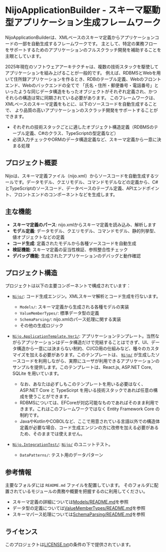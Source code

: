 # NijoApplicationBuilder - スキーマ駆動型アプリケーション生成フレームワーク
NijoApplicationBuilderは、XMLベースのスキーマ定義からアプリケーションコードの一部を自動生成するフレームワークです。
主として、特定の業務フローをサポートするためのアプリケーションのフルスクラッチ開発を補助することを主眼としています。

2025年現在のソフトウェアアーキテクチャは、複数の技術スタックを駆使してアプリケーションを組み上げることが一般的です。
例えば、RDBMSとWebを用いて住所録アプリケーションを作るとき、RDBのテーブル定義、Webのフロントエンド、Webのバックエンドの全てで
「氏名・住所・郵便番号・電話番号」といったような同じデータ構造をもったオブジェクトがそれぞれ定義され、かつそれらの構造は常に同期されている必要があります。
このフレームワークは、XMLベースのスキーマ定義をもとに、以下のソースコードを自動生成することで、
より品質の高いアプリケーションのスクラッチ開発をサポートすることができます。

- それぞれの技術スタックごとに適したオブジェクト構造定義（RDBMSのテーブル定義、C#のクラス、TypeScriptの型定義など）
- 必須入力チェックやORMのデータ構造定義など、スキーマ定義から一意に決まる処理

## プロジェクト概要
Nijoは、スキーマ定義ファイル（nijo.xml）からソースコードを自動生成するツールです。データモデル、クエリモデル、コマンドモデルなどの定義から、C#とTypeScriptのソースコード、データベースのテーブル定義、APIエンドポイント、フロントエンドのコンポーネントなどを生成します。

## 主な機能

- **スキーマ定義のパース**: nijo.xmlからスキーマ定義を読み込み、解析します
- **モデル定義**: データモデル、クエリモデル、コマンドモデル、静的列挙型、値オブジェクトなどの定義
- **コード生成**: 定義されたモデルから各種ソースコードを自動生成
- **検証機能**: スキーマ定義の妥当性検証、参照整合性チェック
- **デバッグ機能**: 生成されたアプリケーションのデバッグと動作確認

## プロジェクト構造
プロジェクトは以下の主要コンポーネントで構成されています：

- [`Nijo/`](./Nijo/): コード生成エンジン。XMLスキーマ解析とコード生成を行ないます。
  - `Models/`: スキーマ定義から生成される各種モデルの実装
  - `ValueMemberTypes/`: 標準データ型の定義
  - `SchemaParsing/`: nijo.xmlのパース処理に関する実装
  - その他の生成ロジック

- [`Nijo.ApplicationTemplate.Ver1/`](./Nijo.ApplicationTemplate.Ver1/): アプリケーションテンプレート。当然ながらアプリケーションはデータ構造だけで完結することはできず、UI、データ構造から一意には決まらない制約、CI/CD用の仕組みなど、種々のカスタマイズを加える必要があります。このテンプレートは、 [`Nijo/`](./Nijo/) が生成したソースコードを利用しながら、実際にユーザが利用できるアプリケーションのサンプルを提供します。このテンプレートは、React.js, ASP.NET Core, SQLite を用いています。
  - なお、あなたは必ずしもこのテンプレートを用いる必要はなく、ASP.NET Core と TypeScirpt を用いる技術スタックであれば任意の構成を使うことができます。
  - RDBMSについては、EFCoreが対応可能なものであればそのまま利用できます。これはこのフレームワークではなく Entity Framework Core の制約です。
  - JavaやKotlinやCOBOLなど、ここで用意されている言語以外での構造体定義が必要な場合、コード生成エンジンの方に改修を加える必要があるため、そのままでは使えません。
- [`Nijo.IntegrationTest/`](./Nijo.IntegrationTest/): [`Nijo/`](./Nijo/) のユニットテスト。
  - `DataPatterns/`: テスト用のデータパターン

## 参考情報
主要なフォルダには `README.md` ファイルを配置しています。
そのフォルダに配置されているモジュールの責務や概要を把握するのに利用してください。

- スキーマ定義の詳細については[Models/README.md](Nijo/Models/README.md)を参照
- データ型の定義については[ValueMemberTypes/README.md](Nijo/ValueMemberTypes/README.md)を参照
- スキーマパース処理については[SchemaParsing/README.md](Nijo/SchemaParsing/README.md)を参照

## ライセンス
このプロジェクトは[LICENSE.txt](./LICENSE.txt)の条件の下で提供されています。
